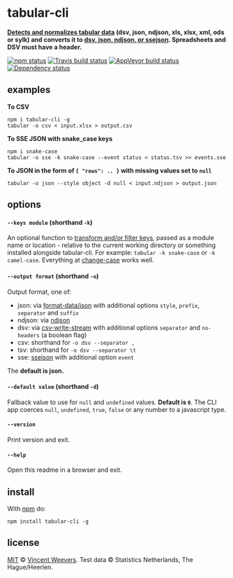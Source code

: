 # tabular-cli

**[Detects and normalizes tabular data](https://www.npmjs.com/package/tabular-stream) (dsv, json, ndjson, xls, xlsx, xml, ods or sylk) and converts it to [dsv, json, ndjson, or ssejson](https://www.npmjs.com/package/format-data). Spreadsheets and DSV must have a header.**

[![npm status](http://img.shields.io/npm/v/tabular-cli.svg?style=flat-square)](https://www.npmjs.org/package/tabular-cli) [![Travis build status](https://img.shields.io/travis/vweevers/tabular-cli.svg?style=flat-square&label=travis)](http://travis-ci.org/vweevers/tabular-cli) [![AppVeyor build status](https://img.shields.io/appveyor/ci/vweevers/tabular-cli.svg?style=flat-square&label=appveyor)](https://ci.appveyor.com/project/vweevers/tabular-cli) [![Dependency status](https://img.shields.io/david/vweevers/tabular-cli.svg?style=flat-square)](https://david-dm.org/vweevers/tabular-cli)

## examples

**To CSV**

```
npm i tabular-cli -g
tabular -o csv < input.xlsx > output.csv
```

**To SSE JSON with snake_case keys**

```
npm i snake-case
tabular -o sse -k snake-case --event status < status.tsv >> events.sse
```

**To JSON in the form of `{ "rows": .. }` with missing values set to `null`**

```
tabular -o json --style object -d null < input.ndjson > output.json
```

## options

#### `--keys module` (shorthand `-k`)
 
An optional function to [transform and/or filter keys](https://www.npmjs.com/package/map-tabular-keys), passed as a module name or location - relative to the current working directory or something installed alongside tabular-cli. For example: `tabular -k snake-case` or `-k camel-case`. Everything at [change-case](https://www.npmjs.com/package/change-case) works well.

#### `--output format` (shorthand `-o`)

Output format, one of:

* json: via [format-data/json](https://github.com/finnp/format-data/blob/master/json.js) with additional options `style`, `prefix`, `separator` and `suffix`
* ndjson: via [ndjson](https://npmjs.com/package/ndjson)
* dsv: via [csv-write-stream](https://npmjs.com/package/csv-write-stream) with additional options `separator` and `no-headers` (a boolean flag)
* csv: shorthand for `-o dsv --separator ,`
* tsv: shorthand for `-o dsv --separator \t`
* sse: [ssejson](https://npmjs.com/package/ssejson) with additional option `event`

The **default is json.**

#### `--default value` (shorthand `-d`)

Fallback value to use for `null` and `undefined` values. **Default is `0`**. The CLI app coerces `null`, `undefined`, `true`, `false` or any number to a javascript type.

#### `--version`

Print version and exit.

#### `--help`

Open this readme in a browser and exit.

## install

With [npm](https://npmjs.org) do:

```
npm install tabular-cli -g
```

## license

[MIT](http://opensource.org/licenses/MIT) © [Vincent Weevers](http://vincentweevers.nl). Test data © Statistics Netherlands, The Hague/Heerlen.
